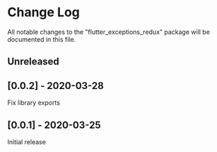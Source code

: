 # Change Log

All notable changes to the "flutter_exceptions_redux" package will be documented in this file.

## Unreleased

## [0.0.2] - 2020-03-28
Fix library exports

## [0.0.1] - 2020-03-25
Initial release
